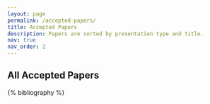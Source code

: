```yaml
---
layout: page
permalink: /accepted-papers/
title: Accepted Papers
description: Papers are sorted by presentation type and title.
nav: true
nav_order: 2
---
```


## All Accepted Papers

<div class="publications">

{% bibliography %}

</div>